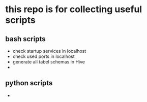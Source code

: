 # this repo is for collecting useful scripts

## bash scripts
- check startup services in localhost
- check used ports in localhost
- generate all tabel schemas in Hive
- 

## python scripts
- 
